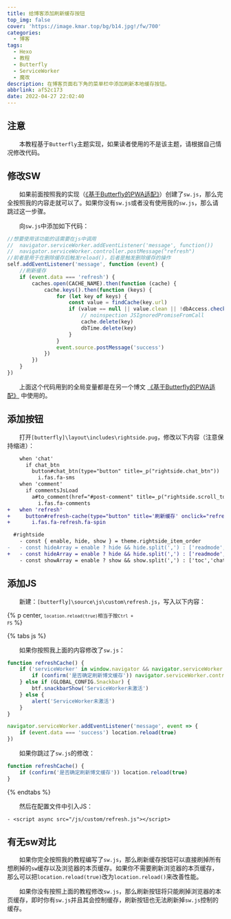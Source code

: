 ```yaml
---
title: 给博客添加刷新缓存按钮
top_img: false
cover: 'https://image.kmar.top/bg/b14.jpg!/fw/700'
categories:
  - 博客
tags:
  - Hexo
  - 教程
  - Butterfly
  - ServiceWorker
  - 魔改
description: 在博客页面右下角的菜单栏中添加刷新本地缓存按钮。
abbrlink: af52c173
date: 2022-04-27 22:02:40
---
```


## 注意

&emsp;&emsp;本教程基于`Butterfly`主题实现，如果读者使用的不是该主题，请根据自己情况修改代码。

## 修改SW

&emsp;&emsp;如果前面按照我的实现（[《基于Butterfly的PWA适配》](https://kmar.top/posts/94a0f26f/)）创建了`sw.js`，那么完全按照我的内容走就可以了。如果你没有`sw.js`或者没有使用我的`sw.js`，那么请跳过这一步骤。

&emsp;&emsp;向`sw.js`中添加如下代码：

```javascript
//想要使用该功能的话需要在js中调用
//  navigator.serviceWorker.addEventListener('message', function())
//  navigator.serviceWorker.controller.postMessage("refresh")
//前者是用于在删除缓存后触发reload()，后者是触发删除缓存的操作
self.addEventListener('message', function (event) {
    //刷新缓存
    if (event.data === 'refresh') {
        caches.open(CACHE_NAME).then(function (cache) {
            cache.keys().then(function (keys) {
                for (let key of keys) {
                    const value = findCache(key.url)
                    if (value == null || value.clean || !dbAccess.check(key.url)) {
                        // noinspection JSIgnoredPromiseFromCall
                        cache.delete(key)
                        dbTime.delete(key)
                    }
                }
                event.source.postMessage('success')
            })
        })
    }
})
```

&emsp;&emsp;上面这个代码用到的全局变量都是在另一个博文 [《基于Butterfly的PWA适配》](https://kmar.top/posts/94a0f26f/) 中使用的。

## 添加按钮

&emsp;&emsp;打开`[butterfly]\layout\includes\rightside.pug`，修改以下内容（注意保持缩进）：

```diff
    when 'chat'
      if chat_btn
        button#chat_btn(type="button" title=_p("rightside.chat_btn"))
          i.fas.fa-sms
    when 'comment'
      if commentsJsLoad
        a#to_comment(href="#post-comment" title=_p("rightside.scroll_to_comment"))
          i.fas.fa-comments
+   when 'refresh'
+     button#refresh-cache(type="button" title='刷新缓存' onclick="refreshCache()")
+       i.fas.fa-refresh.fa-spin
```

```diff
  #rightside
    - const { enable, hide, show } = theme.rightside_item_order
-   - const hideArray = enable ? hide && hide.split(',') : ['readmode','translate','darkmode','hideAside']
+   - const hideArray = enable ? hide && hide.split(',') : ['readmode','translate','darkmode','hideAside', 'refresh']
    - const showArray = enable ? show && show.split(',') : ['toc','chat','comment']
```

## 添加JS

&emsp;&emsp;新建：`[butterfly]\source\js\custom\refresh.js`，写入以下内容：

{% p center, <small><code>location.reload(true)</code>相当于按<code>Ctrl + F5</code></small> %}

{% tabs js %}

<!-- tab 有sw.js -->

&emsp;&emsp;如果你按照我上面的内容修改了`sw.js`：

```javascript
function refreshCache() {
    if ('serviceWorker' in window.navigator && navigator.serviceWorker.controller) {
        if (confirm('是否确定刷新博文缓存')) navigator.serviceWorker.controller.postMessage("refresh")
    } else if (GLOBAL_CONFIG.Snackbar) {
        btf.snackbarShow('ServiceWorker未激活')
    } else {
        alert('ServiceWorker未激活')
    }
}

navigator.serviceWorker.addEventListener('message', event => {
    if (event.data === 'success') location.reload(true)
})
```

<!-- endtab -->

<!-- tab 无sw.js -->

&emsp;&emsp;如果你跳过了`sw.js`的修改：

```javascript
function refreshCache() {
    if (confirm('是否确定刷新博文缓存')) location.reload(true)
}
```

<!-- endtab -->

{% endtabs %}

&emsp;&emsp;然后在配置文件中引入JS：

```
- <script async src="/js/custom/refresh.js"></script>
```

## 有无sw对比

&emsp;&emsp;如果你完全按照我的教程编写了`sw.js`，那么刷新缓存按钮可以直接刷掉所有想刷掉的`sw`缓存以及浏览器的本页缓存。如果你不需要刷新浏览器的本页缓存，那么可以把`location.reload(true)`改为`location.reload()`来改善性能。

&emsp;&emsp;如果你没有按照上面的教程修改`sw.js`，那么刷新按钮将只能刷掉浏览器的本页缓存，即时你有`sw.js`并且其会控制缓存，刷新按钮也无法刷新掉`sw.js`控制的缓存。